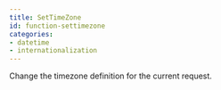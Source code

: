 ```yaml
---
title: SetTimeZone
id: function-settimezone
categories:
- datetime
- internationalization
---
```


Change the timezone definition for the current request.
